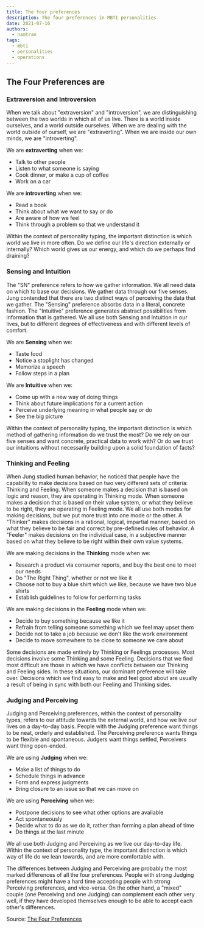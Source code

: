 ```yaml
---
title: The four preferences
description: The four preferences in MBTI personalities
date: 2021-07-16
authors:
  - namtran
tags:
  - mbti
  - personalities
  - operations
---
```


## The Four Preferences are

### Extraversion and Introversion

When we talk about "extraversion" and "introversion", we are distinguishing between the two worlds in which all of us live. There is a world inside ourselves, and a world outside ourselves. When we are dealing with the world outside of ourself, we are "extraverting". When we are inside our own minds, we are "introverting".

We are **extraverting** when we:

- Talk to other people
- Listen to what someone is saying
- Cook dinner, or make a cup of coffee
- Work on a car

We are **introverting** when we:

- Read a book
- Think about what we want to say or do
- Are aware of how we feel
- Think through a problem so that we understand it

Within the context of personality typing, the important distinction is which world we live in more often. Do we define our life's direction externally or internally? Which world gives us our energy, and which do we perhaps find draining?

### Sensing and Intuition

The "SN" preference refers to how we gather information. We all need data on which to base our decisions. We gather data through our five senses. Jung contended that there are two distinct ways of perceiving the data that we gather. The "Sensing" preference absorbs data in a literal, concrete fashion. The "Intuitive" preference generates abstract possibilities from information that is gathered. We all use both Sensing and Intuition in our lives, but to different degrees of effectiveness and with different levels of comfort.

We are **Sensing** when we:

- Taste food
- Notice a stoplight has changed
- Memorize a speech
- Follow steps in a plan

We are **Intuitive** when we:

- Come up with a new way of doing things
- Think about future implications for a current action
- Perceive underlying meaning in what people say or do
- See the big picture

Within the context of personality typing, the important distinction is which method of gathering information do we trust the most? Do we rely on our five senses and want concrete, practical data to work with? Or do we trust our intuitions without necessarily building upon a solid foundation of facts?

### Thinking and Feeling

When Jung studied human behavior, he noticed that people have the capability to make decisions based on two very different sets of criteria: Thinking and Feeling. When someone makes a decision that is based on logic and reason, they are operating in Thinking mode. When someone makes a decision that is based on their value system, or what they believe to be right, they are operating in Feeling mode. We all use both modes for making decisions, but we put more trust into one mode or the other. A "Thinker" makes decisions in a rational, logical, impartial manner, based on what they believe to be fair and correct by pre-defined rules of behavior. A "Feeler" makes decisions on the individual case, in a subjective manner based on what they believe to be right within their own value systems.

We are making decisions in the **Thinking** mode when we:

- Research a product via consumer reports, and buy the best one to meet our needs
- Do "The Right Thing", whether or not we like it
- Choose not to buy a blue shirt which we like, because we have two blue shirts
- Establish guidelines to follow for performing tasks

We are making decisions in the **Feeling** mode when we:

- Decide to buy something because we like it
- Refrain from telling someone something which we feel may upset them
- Decide not to take a job because we don't like the work environment
- Decide to move somewhere to be close to someone we care about

Some decisions are made entirely by Thinking or Feelings processes. Most decisions involve some Thinking and some Feeling. Decisions that we find most difficult are those in which we have conflicts between our Thinking and Feeling sides. In these situations, our dominant preference will take over. Decisions which we find easy to make and feel good about are usually a result of being in sync with both our Feeling and Thinking sides.

### Judging and Perceiving

Judging and Perceiving preferences, within the context of personality types, refers to our attitude towards the external world, and how we live our lives on a day-to-day basis. People with the Judging preference want things to be neat, orderly and established. The Perceiving preference wants things to be flexible and spontaneous. Judgers want things settled, Perceivers want thing open-ended.

We are using **Judging** when we:

- Make a list of things to do
- Schedule things in advance
- Form and express judgments
- Bring closure to an issue so that we can move on

We are using **Perceiving** when we:

- Postpone decisions to see what other options are available
- Act spontaneously
- Decide what to do as we do it, rather than forming a plan ahead of time
- Do things at the last minute

We all use both Judging and Perceiving as we live our day-to-day life. Within the context of personality type, the important distinction is which way of life do we lean towards, and are more comfortable with.

The differences between Judging and Perceiving are probably the most marked differences of all the four preferences. People with strong Judging preferences might have a hard time accepting people with strong Perceiving preferences, and vice-versa. On the other hand, a "mixed" couple (one Perceiving and one Judging) can complement each other very well, if they have developed themselves enough to be able to accept each other's differences.

Source: [The Four Preferences](https://www.personalitypage.com/html/four-prefs.html)
